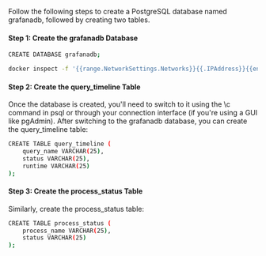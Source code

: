 Follow the following steps to create a PostgreSQL database named grafanadb, followed by creating two tables.

#### Step 1: Create the grafanadb Database

```bash
CREATE DATABASE grafanadb;

docker inspect -f '{{range.NetworkSettings.Networks}}{{.IPAddress}}{{end}}' docker container
```
#### Step 2: Create the query\_timeline Table

Once the database is created, you'll need to switch to it using the \\c command in psql or through your connection interface (if you're using a GUI like pgAdmin). After switching to the grafanadb database, you can create the query\_timeline table:

```bash
CREATE TABLE query_timeline (
    query_name VARCHAR(25),
    status VARCHAR(25),
    runtime VARCHAR(25)
);
```
#### Step 3: Create the process\_status Table

Similarly, create the process\_status table:
```bash
CREATE TABLE process_status (
    process_name VARCHAR(25),
    status VARCHAR(25)
);
```


